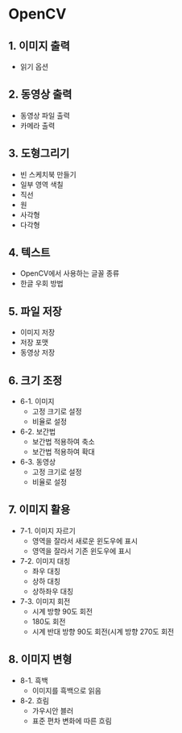 # OpenCV
## 1. 이미지 출력
- 읽기 옵션
## 2. 동영상 출력
- 동영상 파일 출력
- 카메라 출력
## 3. 도형그리기
- 빈 스케치북 만들기
- 일부 영역 색칠
- 직선
- 원
- 사각형
- 다각형
## 4. 텍스트
- OpenCV에서 사용하는 글꼴 종류
- 한글 우회 방법
## 5. 파일 저장
- 이미지 저장
- 저장 포맷
- 동영상 저장
## 6. 크기 조정
- 6-1. 이미지
  - 고정 크기로 설정
  - 비율로 설정
- 6-2. 보간법
  - 보간법 적용하여 축소
  - 보간법 적용하여 확대
- 6-3. 동영상
  - 고정 크기로 설정
  - 비율로 설정
## 7. 이미지 활용
- 7-1. 이미지 자르기
  - 영역을 잘라서 새로운 윈도우에 표시
  - 영역을 잘라서 기존 윈도우에 표시
- 7-2. 이미지 대칭
  - 좌우 대칭
  - 상하 대칭
  - 상하좌우 대칭
- 7-3. 이미지 회전
  - 시계 방향 90도 회전
  - 180도 회전
  - 시계 반대 방향 90도 회전(시계 방향 270도 회전
## 8. 이미지 변형
- 8-1. 흑백
  - 이미지를 흑백으로 읽음
- 8-2. 흐림
  - 가우시안 블러
  - 표준 편차 변화에 따른 흐림

